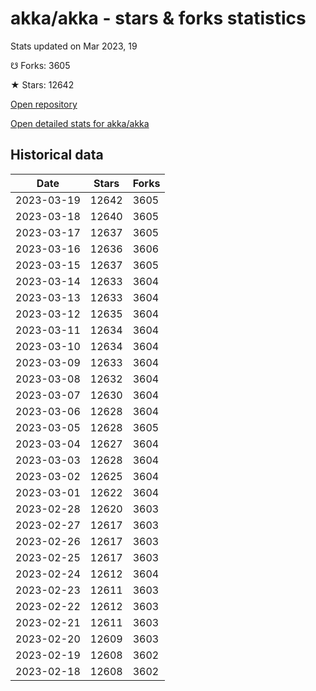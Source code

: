 # akka/akka - stars & forks statistics

Stats updated on Mar 2023, 19

☋ Forks: 3605

★ Stars: 12642

[Open repository](https://github.com/akka/akka)

[Open detailed stats for akka/akka](https://reviewgithub.com/rep/akka/akka)

## Historical data
| Date | Stars | Forks |
|------|-------|-------|
| 2023-03-19 | 12642 | 3605 | 
| 2023-03-18 | 12640 | 3605 | 
| 2023-03-17 | 12637 | 3605 | 
| 2023-03-16 | 12636 | 3606 | 
| 2023-03-15 | 12637 | 3605 | 
| 2023-03-14 | 12633 | 3604 | 
| 2023-03-13 | 12633 | 3604 | 
| 2023-03-12 | 12635 | 3604 | 
| 2023-03-11 | 12634 | 3604 | 
| 2023-03-10 | 12634 | 3604 | 
| 2023-03-09 | 12633 | 3604 | 
| 2023-03-08 | 12632 | 3604 | 
| 2023-03-07 | 12630 | 3604 | 
| 2023-03-06 | 12628 | 3604 | 
| 2023-03-05 | 12628 | 3605 | 
| 2023-03-04 | 12627 | 3604 | 
| 2023-03-03 | 12628 | 3604 | 
| 2023-03-02 | 12625 | 3604 | 
| 2023-03-01 | 12622 | 3604 | 
| 2023-02-28 | 12620 | 3603 | 
| 2023-02-27 | 12617 | 3603 | 
| 2023-02-26 | 12617 | 3603 | 
| 2023-02-25 | 12617 | 3603 | 
| 2023-02-24 | 12612 | 3604 | 
| 2023-02-23 | 12611 | 3603 | 
| 2023-02-22 | 12612 | 3603 | 
| 2023-02-21 | 12611 | 3603 | 
| 2023-02-20 | 12609 | 3603 | 
| 2023-02-19 | 12608 | 3602 | 
| 2023-02-18 | 12608 | 3602 | 

